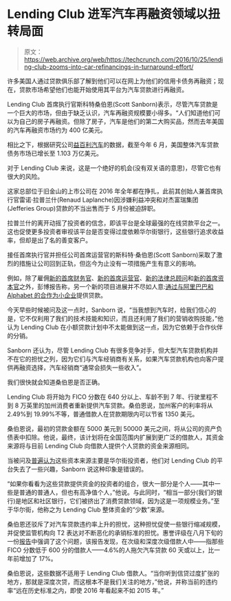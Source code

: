 # Lending Club 进军汽车再融资领域以扭转局面 

> 原文：<https://web.archive.org/web/https://techcrunch.com/2016/10/25/lending-club-zooms-into-car-refinancings-in-turnaround-effort/>

许多美国人通过贷款俱乐部了解到他们可以在网上为他们的信用卡债务再融资；现在，贷款市场希望他们也能开始使用其平台为汽车贷款进行再融资。

Lending Club 首席执行官斯科特桑伯恩(Scott Sanborn)表示，尽管汽车贷款是一个巨大的市场，但由于缺乏认识，汽车再融资规模要小得多。“人们知道他们可以为自己的房子再融资。但除了房子，汽车是他们的第二大购买品，然而去年美国的汽车再融资市场约为 400 亿美元。

相比之下，根据研究公司[益百利汽车](https://web.archive.org/web/20221209003631/http://www.experian.com/automotive/auto-data.html)的数据，截至今年 6 月，美国整体汽车贷款债务市场已增长至 1.103 万亿美元。

对于 Lending Club 来说，这是一个绝好的机会(没有双关语的意思)，尽管它也有很大的风险。

这家总部位于旧金山的上市公司在 2016 年全年都在挣扎，此前其创始人兼首席执行官雷诺·拉普兰什(Renaud Laplanche)因涉嫌利益冲突和对杰富瑞集团(Jefferies Group)贷款的不当出售而于 5 月份被迫辞职。

拉普兰什的离开动摇了投资者的信念，即该平台是全球最强的在线贷款平台之一。这也促使更多投资者审视该平台是否变得过度依赖华尔街银行，这些银行追求收益率，但却是出了名的善变客户。

接任首席执行官并担任公司首席运营官的斯科特·桑伯恩(Scott Sanborn)采取了激烈的措施让公司回到正轨，但迄今为止没有一项措施产生有意义的影响。

例如，除了雇佣[新的首席财务官](https://web.archive.org/web/20221209003631/http://www.crowdfundinsider.com/2016/09/90072-lending-club-appoints-thomas-casey-cfo/)、[新的首席运营官](https://web.archive.org/web/20221209003631/http://www.crowdfundinsider.com/2016/04/84579-lending-club-hirs-former-mckinsey-partner-promotes-scott-sanborn-to-president/)、[新的法律总顾问](https://web.archive.org/web/20221209003631/http://www.corpcounsel.com/id=1202768707234/Lending-Club-Welcomes-Back-Russell-Elmer-as-GC?slreturn=20160925163937)和[新的首席资本官](https://web.archive.org/web/20221209003631/https://www.bloomberg.com/news/articles/2016-07-18/lendingclub-names-blackrock-s-dunne-as-chief-capital-officer-iqrxapbo)之外，彭博报告称，另一个新的项目进展并不尽如人意:[通过与阿里巴巴和 Alphabet 的合作为小企业](https://web.archive.org/web/20221209003631/http://www.bloomberg.com/news/articles/2015-04-23/lending-club-expands-into-business-loans-with-google-alibaba-help)提供贷款。

今天早些时候被问及这一点时，Sanborn 说，“当我想到汽车时，给我们信心的是，它不仅利用了我们的技术技能和知识，而且还利用了我们的营销收购技能，”他认为 Lending Club 在小额贷款计划中不太能做到这一点，因为它依赖于合作伙伴的分销。

Sanborn 还认为，尽管 Lending Club 有很多竞争对手，但大型汽车贷款机构并不在它的担忧之列，因为它们与汽车经销商有关系，如果汽车贷款机构也向客户提供再融资选择，汽车经销商“通常会损失一些收入”。

我们很快就会知道桑伯恩是否正确。

Lending Club 将开始为 FICO 分数在 640 分以上、车龄不到 7 年、行驶里程不到 8 万英里的加州消费者重新提供汽车贷款。桑伯恩说，加州客户的利率将从 2.49%到 19.99%不等，普通借款人在贷款期限内可以节省 1350 美元。

桑伯恩说，最初的贷款金额在 5000 美元到 50000 美元之间，将从公司的资产负债表中扣除。他说，最终，该计划将在全国范围内扩展到更广泛的借款人，其资金来源将与目前 Lending Club 向借款人提供个人贷款的资金来源相同。

当被问及[普遍认为](https://web.archive.org/web/20221209003631/https://beta.techcrunch.com/2016/05/17/for-online-lenders-its-suddenly-touch-and-go-2/)这些资本来源主要是华尔街投资者，他们对 Lending Club 的平台失去了一些兴趣，Sanborn 说这种印象是错误的。

“如果你看看为这些贷款提供资金的投资者的组合，很大一部分是个人——其中一些是普通的普通人，但也有高净值个人，”他说。与此同时，“相当一部分(我们的银行)是地区和社区银行，它们被挤出了消费贷款领域，因为这是一项规模业务。”至于华尔街，他称之为 Lending Club 整体资金的“少数”来源。

桑伯恩还驳斥了对汽车贷款违约率上升的担忧，这种担忧促使一些银行缩减规模，并促使监管机构向 T2 表达对不断恶化的承销标准的担忧。惠誉评级在八月下旬的一份[报告](https://web.archive.org/web/20221209003631/http://www.businesswire.com/news/home/20160825005643/en/Fitch-U.S.-Subprime-Auto-ABS-Delinquencies-Losses)中强调了这个问题，该报告发现，在次级和深度次级借款人中——指那些 FICO 分数低于 600 分的借款人——4.6%的人拖欠汽车贷款 60 天或以上，比一年前增加了 17%。

桑伯恩说，这些数据不适用于 Lending Club 借款人。“当你听到信贷过度扩张的地方，那就是深度次贷，而这根本不是我们关注的地方，”他说，并称当前的违约率“远在历史标准之内，即使 2016 年看起来不如 2015 年。”